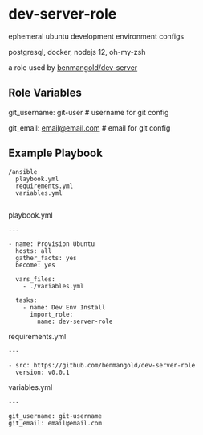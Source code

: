 dev-server-role
=========

ephemeral ubuntu development environment configs

postgresql, docker, nodejs 12, oh-my-zsh

a role used by [benmangold/dev-server](https://github.com/benmangold/dev-server)

Role Variables
--------------

git_username: git-user # username for git config

git_email: email@email.com # email for git config

Example Playbook
----------------

```
/ansible
  playbook.yml
  requirements.yml
  variables.yml
 
```

playbook.yml
```ansible
---

- name: Provision Ubuntu
  hosts: all
  gather_facts: yes
  become: yes

  vars_files:
    - ./variables.yml

  tasks:
    - name: Dev Env Install
      import_role:
        name: dev-server-role

```

requirements.yml
```ansible
---

- src: https://github.com/benmangold/dev-server-role
  version: v0.0.1

```

variables.yml
```absible
---

git_username: git-username
git_email: email@email.com

```
